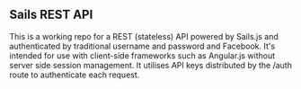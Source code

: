 ## Sails REST API
This is a working repo for a REST (stateless) API powered by Sails.js and authenticated by traditional username and password and Facebook. It's intended for use with client-side frameworks such as Angular.js without server side session management. It utilises API keys distributed by the /auth route to authenticate each request.